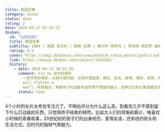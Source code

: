```yaml
---
title: 美国往事
category: movie
status: done
rating: 2
date: 2024-05-17 07:45:25
douban:
  id: "1292262"
  title: 美国往事
  subtitle: 1984 / 美国 意大利 / 剧情 犯罪 / 赛尔乔·莱昂内 / 罗伯特·德尼罗 詹姆斯·伍兹
  rating: 9.2
  cover: https://img3.doubanio.com/view/photo/m_ratio_poster/public/p477229647.jpg
  link: https://movie.douban.com/subject/1292262/
  history:
    - date: 2024-04-12 10:22:36
      comment: Via tw 徒步的骑手
        一部奇特的电影，从鸦片馆开始，在鸦片馆结束。成长、生死、爱情、离别，友情、背叛、逃亡、内疚都是真实的记忆，而背叛后的飞黄腾达、重逢、赎罪、真相和得知真相后的释然却是吸过鸦片后产生的幻象。美国佬有句俗话，说“年龄会磨平人的棱角”（“Age
        will flatten a
        man”）。年龄越大，青春年少时战胜命运的勇气残留的越少，这种记忆和幻象就越加清晰，就像“面条”在鸦片馆里的梦幻感觉一样。每个经历过些人生世事起伏顿挫的人都有自己的心理鸦片馆。
      status: todo
---
```


4个小时的长片太考验专注力了。不明白评分为什么这么高，到看完几乎不感到留下什么打动我的东西，只觉得终于结束的释然。比起大人们的背叛和算计，唯喜欢小时候的青春故事，20世纪初的孩子们的出身经历，爱情友谊，还有纽约街头和生活方式。旧时代的独特气质魅力。